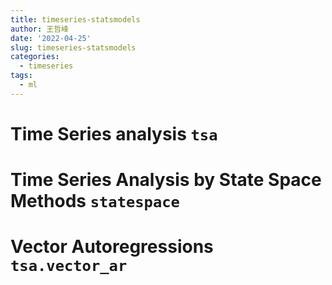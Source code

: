 ```yaml
---
title: timeseries-statsmodels
author: 王哲峰
date: '2022-04-25'
slug: timeseries-statsmodels
categories:
  - timeseries
tags:
  - ml
---
```


# Time Series analysis ``tsa``

# Time Series Analysis by State Space Methods ``statespace``



# Vector Autoregressions ``tsa.vector_ar``

